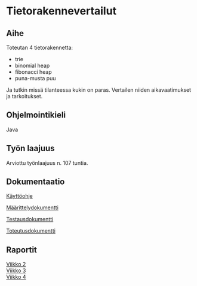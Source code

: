 # Tietorakennevertailut

## Aihe
Toteutan 4 tietorakennetta:  
 - trie
 - binomial heap
 - fibonacci heap
 - puna-musta puu  

Ja tutkin missä tilanteessa kukin on paras. Vertailen niiden aikavaatimukset ja tarkoitukset.

## Ohjelmointikieli
Java

## Työn laajuus
Arviottu työnlaajuus n. 107 tuntia.

## Dokumentaatio
[Käyttöohje]( https://github.com/olegTervo/hakuVertailu/blob/master/Dokumentaatio/Kayttoohje.md )

[Määrittelydokumentti]( https://github.com/olegTervo/hakuVertailu/blob/master/Dokumentaatio/Maarittelydokumentti.md )

[Testausdokumentti]( https://github.com/olegTervo/hakuVertailu/blob/master/Dokumentaatio/Testausdokumentti.md )

[Toteutusdokumentti]( https://github.com/olegTervo/hakuVertailu/blob/master/Dokumentaatio/Toteutusdokumentti.md )

## Raportit
[Viikko 2]( https://github.com/olegTervo/hakuVertailu/blob/master/Raportit/viikko2.md )  
[Viikko 3]( https://github.com/olegTervo/hakuVertailu/blob/master/Raportit/viikko3.md )  
[Viikko 4]( https://github.com/olegTervo/hakuVertailu/blob/master/Raportit/viikko4.md )  
